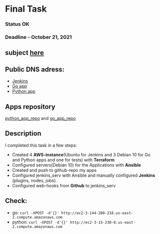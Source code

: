 # Final Task
### Status OK
### Deadline - October 21, 2021
## subject [here](./subject.md)

## Public DNS adress:
* [Jenkins](http://ec2-3-142-93-28.us-east-2.compute.amazonaws.com:8080/)
* [Go app](http://ec2-3-144-200-218.us-east-2.compute.amazonaws.com/)
* [Python app](http://ec2-3-15-230-0.us-east-2.compute.amazonaws.com/)

## Apps repository
[python_app_repo](https://github.com/Avchar/python_app_hw) and [go_app_repo](https://github.com/Avchar/go_app_hw) 

## Description
I completed this task in a few steps:
* Created 4 **AWS-instance**(Ubuntu for Jenkins and 3 Debian 10 for Go and Python apps and one for tests) with **Terraform**
* Configured servers(Debian 10) for the Applications with **Ansible**
* Created and push to github-repo my apps
* Configured jenkins_serv with Ansible and manually configured **Jenkins** (plugins, nodes, jobs).
* Configured web-hooks from **Github** to jenkins_serv


## Check:
* go: ```curl -XPOST -d'{}' http://ec2-3-144-200-218.us-east-2.compute.amazonaws.com```
* python: ```curl -XPOST -d'{}' http://ec2-3-15-230-0.us-east-2.compute.amazonaws.com```
